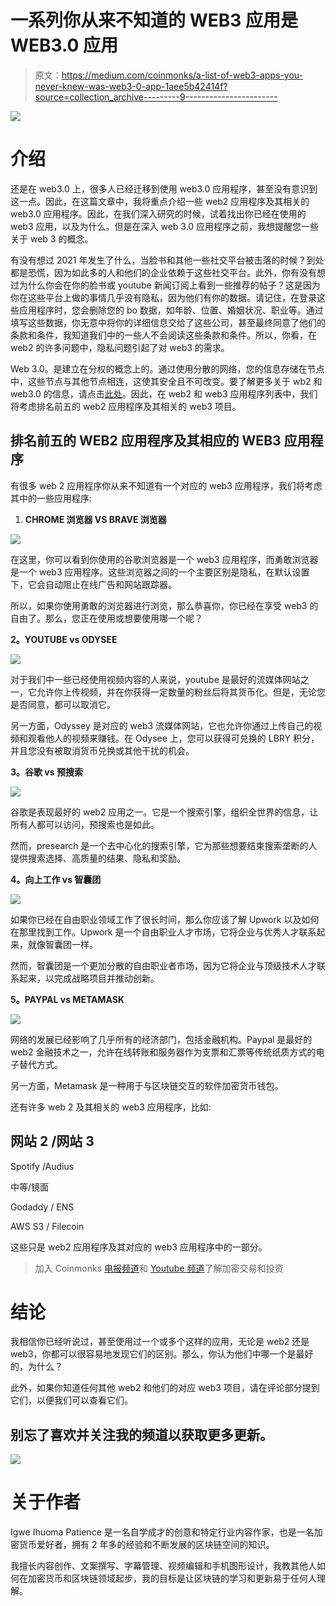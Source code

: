 # 一系列你从来不知道的 WEB3 应用是 WEB3.0 应用

> 原文：<https://medium.com/coinmonks/a-list-of-web3-apps-you-never-knew-was-web3-0-app-1aee5b42414f?source=collection_archive---------9----------------------->

![](img/d9dc8c261278399a4c0c1c159aaf5853.png)

# 介绍

还是在 web3.0 上，很多人已经迁移到使用 web3.0 应用程序，甚至没有意识到这一点。因此，在这篇文章中，我将重点介绍一些 web2 应用程序及其相关的 web3.0 应用程序。因此，在我们深入研究的时候，试着找出你已经在使用的 web3 应用，以及为什么。但是在深入 web 3.0 应用程序之前，我想提醒您一些关于 web 3 的概念。

有没有想过 2021 年发生了什么，当脸书和其他一些社交平台被击落的时候？到处都是恐慌，因为如此多的人和他们的企业依赖于这些社交平台。此外，你有没有想过为什么你会在你的脸书或 youtube 新闻订阅上看到一些推荐的帖子？这是因为你在这些平台上做的事情几乎没有隐私，因为他们有你的数据。请记住，在登录这些应用程序时，您会删除您的 bo 数据，如年龄、位置、婚姻状况、职业等。通过填写这些数据，你无意中将你的详细信息交给了这些公司，甚至最终同意了他们的条款和条件，我知道我们中的一些人不会阅读这些条款和条件。所以，你看，在 web2 的许多问题中，隐私问题引起了对 web3 的需求。

Web 3.0。是建立在分权的概念上的。通过使用分散的网络，您的信息存储在节点中，这些节点与其他节点相连，这使其安全且不可改变。要了解更多关于 wb2 和 web3.0 的信息，请点击[此处](/coinmonks/web-3-0-the-evolution-of-the-internet-7becbbf2e54c)。因此，在 web2 和 web3 应用程序列表中，我们将考虑排名前五的 web2 应用程序及其相关的 web3 项目。

## 排名前五的 WEB2 应用程序及其相应的 WEB3 应用程序

有很多 web 2 应用程序你从来不知道有一个对应的 web3 应用程序，我们将考虑其中的一些应用程序:

1.  **CHROME 浏览器 VS BRAVE 浏览器**

![](img/f4fed9cba3d721df23fdcdaacca45571.png)

在这里，你可以看到你使用的谷歌浏览器是一个 web3 应用程序，而勇敢浏览器是一个 web3 应用程序。这些浏览器之间的一个主要区别是隐私，在默认设置下，它会自动阻止在线广告和网站跟踪器。

所以，如果你使用勇敢的浏览器进行浏览，那么恭喜你，你已经在享受 web3 的自由了。那么，您正在使用或想要使用哪一个呢？

**2。YOUTUBE vs ODYSEE**

![](img/f275bf6fc57b6866cb55be39cbd9ac5c.png)

对于我们中一些已经使用视频内容的人来说，youtube 是最好的流媒体网站之一，它允许你上传视频，并在你获得一定数量的粉丝后将其货币化。但是，无论您是否同意，都可以取消它。

另一方面，Odyssey 是对应的 web3 流媒体网站，它也允许你通过上传自己的视频和观看他人的视频来赚钱。在 Odysee 上，您可以获得可兑换的 LBRY 积分，并且您没有被取消货币兑换或其他干扰的机会。

**3。谷歌 vs 预搜索**

![](img/da057b0dfc786f6c5c97b3fd92a729e9.png)

谷歌是表现最好的 web2 应用之一。它是一个搜索引擎，组织全世界的信息，让所有人都可以访问，预搜索也是如此。

然而，presearch 是一个去中心化的搜索引擎，它为那些想要结束搜索垄断的人提供搜索选择、高质量的结果、隐私和奖励。

**4。向上工作 vs 智囊团**

![](img/ab9be3c6214234dcbb4f511b431159e5.png)

如果你已经在自由职业领域工作了很长时间，那么你应该了解 Upwork 以及如何在那里找到工作。Upwork 是一个自由职业人才市场，它将企业与优秀人才联系起来，就像智囊团一样。

然而，智囊团是一个更加分散的自由职业者市场，因为它将企业与顶级技术人才联系起来，以完成战略项目并推动创新。

**5。PAYPAL vs METAMASK**

![](img/44d7d25d1af1db97bd800667105db512.png)

网络的发展已经影响了几乎所有的经济部门，包括金融机构。Paypal 是最好的 web2 金融技术之一，允许在线转账和服务器作为支票和汇票等传统纸质方式的电子替代方式。

另一方面，Metamask 是一种用于与区块链交互的软件加密货币钱包。

还有许多 web 2 及其相关的 web3 应用程序，比如:

## 网站 2 /网站 3

Spotify /Audius

中等/镜面

Godaddy / ENS

AWS S3 / Filecoin

这些只是 web2 应用程序及其对应的 web3 应用程序中的一部分。

> 加入 Coinmonks [电报频道](https://t.me/coincodecap)和 [Youtube 频道](https://www.youtube.com/c/coinmonks/videos)了解加密交易和投资

# 结论

我相信你已经听说过，甚至使用过一个或多个这样的应用，无论是 web2 还是 web3，你都可以很容易地发现它们的区别。那么，你认为他们中哪一个是最好的，为什么？

此外，如果你知道任何其他 web2 和他们的对应 web3 项目，请在评论部分提到它们，以便我们可以查看它们。

## 别忘了喜欢并关注我的频道以获取更多更新。

![](img/cafd8c49727964707c5d7833f81c3333.png)

# 关于作者

Igwe Ihuoma Patience 是一名自学成才的创意和特定行业内容作家，也是一名加密货币爱好者，拥有 2 年多的经验和不断发展的区块链空间的知识。

我擅长内容创作、文案撰写、字幕管理、视频编辑和手机图形设计，我教其他人如何在加密货币和区块链领域起步，我的目标是让区块链的学习和更新易于任何人理解。